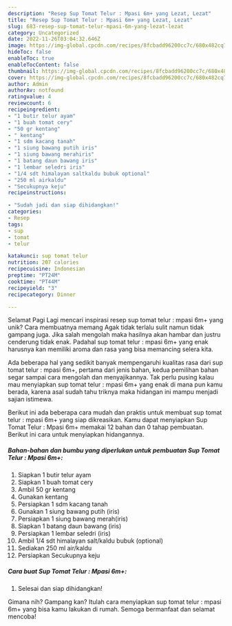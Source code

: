 ```yaml
---
description: "Resep Sup Tomat Telur : Mpasi 6m+ yang Lezat, Lezat"
title: "Resep Sup Tomat Telur : Mpasi 6m+ yang Lezat, Lezat"
slug: 683-resep-sup-tomat-telur-mpasi-6m-yang-lezat-lezat
category: Uncategorized
date: 2022-11-26T03:04:32.646Z
image: https://img-global.cpcdn.com/recipes/8fcbadd96200cc7c/680x482cq70/sup-tomat-telur-mpasi-6m-foto-resep-utama.jpg
hideToc: false
enableToc: true
enableTocContent: false
thumbnail: https://img-global.cpcdn.com/recipes/8fcbadd96200cc7c/680x482cq70/sup-tomat-telur-mpasi-6m-foto-resep-utama.jpg
cover: https://img-global.cpcdn.com/recipes/8fcbadd96200cc7c/680x482cq70/sup-tomat-telur-mpasi-6m-foto-resep-utama.jpg
author: Admin
authorAv: notfound
ratingvalue: 4
reviewcount: 6
recipeingredient:
- "1 butir telur ayam"
- "1 buah tomat cery"
- "50 gr kentang"
- " kentang"
- "1 sdm kacang tanah"
- "1 siung bawang putih iris"
- "1 siung bawang merahiris"
- "1 batang daun bawang iris"
- "1 lembar seledri iris"
- "1/4 sdt himalayan saltkaldu bubuk optional"
- "250 ml airkaldu"
- "Secukupnya keju"
recipeinstructions:

- "Sudah jadi dan siap dihidangkan!"
categories:
- Resep
tags:
- sup
- tomat
- telur

katakunci: sup tomat telur 
nutrition: 207 calories
recipecuisine: Indonesian
preptime: "PT24M"
cooktime: "PT44M"
recipeyield: "3"
recipecategory: Dinner

---
```



Selamat Pagi Lagi mencari inspirasi resep sup tomat telur : mpasi 6m+ yang unik? Cara membuatnya memang Agak tidak terlalu sulit namun tidak gampang juga. Jika salah mengolah maka hasilnya akan hambar dan justru cenderung tidak enak. Padahal sup tomat telur : mpasi 6m+ yang enak harusnya kan memiliki aroma dan rasa yang bisa memancing selera kita.




Ada beberapa hal yang sedikit banyak mempengaruhi kualitas rasa dari sup tomat telur : mpasi 6m+, pertama dari jenis bahan, kedua pemilihan bahan segar sampai cara mengolah dan menyajikannya. Tak perlu pusing kalau mau menyiapkan sup tomat telur : mpasi 6m+ yang enak di mana pun kamu berada, karena asal sudah tahu triknya maka hidangan ini mampu menjadi sajian istimewa.


Berikut ini ada beberapa cara mudah dan praktis untuk membuat sup tomat telur : mpasi 6m+ yang siap dikreasikan. Kamu dapat menyiapkan Sup Tomat Telur : Mpasi 6m+ memakai 12 bahan dan 0 tahap pembuatan. Berikut ini cara untuk menyiapkan hidangannya.

<!--inarticleads1-->

##### Bahan-bahan dan bumbu yang diperlukan untuk pembuatan Sup Tomat Telur : Mpasi 6m+:

1. Siapkan 1 butir telur ayam
1. Siapkan 1 buah tomat cery
1. Ambil 50 gr kentang
1. Gunakan  kentang
1. Persiapkan 1 sdm kacang tanah
1. Gunakan 1 siung bawang putih (iris)
1. Persiapkan 1 siung bawang merah(iris)
1. Siapkan 1 batang daun bawang (iris)
1. Persiapkan 1 lembar seledri (iris)
1. Ambil 1/4 sdt himalayan salt/kaldu bubuk (optional)
1. Sediakan 250 ml air/kaldu
1. Persiapkan Secukupnya keju




<!--inarticleads2-->

##### Cara buat Sup Tomat Telur : Mpasi 6m+:


1. Selesai dan siap dihidangkan!



Gimana nih? Gampang kan? Itulah cara menyiapkan sup tomat telur : mpasi 6m+ yang bisa kamu lakukan di rumah. Semoga bermanfaat dan selamat mencoba!
